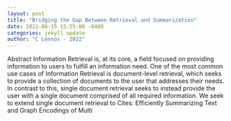 ```yaml
--- 
layout: post 
title: "Bridging the Gap Between Retrieval and Summarization" 
date: 2022-06-15 15:55:00 -0400 
categories: jekyll update 
author: "C Lennox - 2022" 
--- 
```

Abstract Information Retrieval is, at its core, a field focused on providing information to users to fulfill an information need. One of the most common use cases of Information Retrieval is document-level retrieval, which seeks to provide a collection of documents to the user that addresses their needs. In contrast to this, single document retrieval seeks to instead provide the user with a single document comprised of all required information. We seek to extend single document retrieval to Cites: Efficiently Summarizing Text and Graph Encodings of Multi